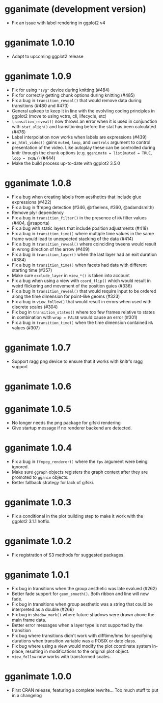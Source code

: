 # gganimate (development version)

* Fix an issue with label rendering in ggplot2 v4

# gganimate 1.0.10

* Adapt to upcoming ggplot2 release

# gganimate 1.0.9

* Fix for using `"svg"` device during knitting (#484)
* Fix for correctly getting chunk options during knitting (#485)
* Fix a bug in `transition_reveal()` that would remove data during transitions
  (#480 and #473)
* General upkeep to keep it in line with the evolvling coding principles in
  ggplot2 (move to using vctrs, cli, lifecycle, etc)
* `transition_reveal()` now throws an error when it is used in conjunction with
  `stat_align()` and transitioning before the stat has been calculated (#476)
* Label interpolation now works when labels are expressions (#439)
* `as_html_video()` gains `muted`, `loop`, and `controls` argument to control
  presentation of the video. Like autoplay these can be controlled during knitr
  through the chunk options (e.g. `gganimate = list(muted = TRUE, loop = TRUE)`)
  (#444)
* Make the build process up-to-date with ggplot2 3.5.0

# gganimate 1.0.8

* Fix a bug when creating labels from aesthetics that include glue expressions
  (#422)
* Fix a bug in ffmpeg detection (#346, @rfaelens, #360, @adamdsmith)
* Remove plyr dependency
* Fix a bug in `transition_filter()` in the presence of `NA` filter values
  (#404, @rsaporta)
* Fix a bug with static layers that include position adjustments (#418)
* Fix a bug in `transition_time()` where multiple time values in the same frame
  would lead to unexpected stacking of the data (#414)
* Fix a bug in `transition_reveal()` where coinciding tweens would result in
  wrong direction of the arrow (#409)
* Fix a bug in `transition_layer()` when the last layer had an exit duration
  (#384)
* Fix a bug in `transition_time()` when facets had data with different starting
  time (#357)
* Make sure `exclude_layer` in `view_*()` is taken into account
* Fix a bug when using a view with `coord_flip()` which would result in weird
  flickering and movement of the position guies (#336)
* Fix a bug in `transition_reveal()` that would require input to be ordered
  along the time dimension for point-like geoms (#323)
* Fix a bug in `view_follow()` that would result in errors when used with
  discrete scales (#304)
* Fix bug in `transition_states()` where too few frames relative to states in
  combination with `wrap = FALSE` would cause an error (#301)
* Fix a bug in `transition_time()` when the time dimension contained `NA` values
  (#307)

# gganimate 1.0.7

* Support ragg png device to ensure that it works with knitr's ragg support

# gganimate 1.0.6

# gganimate 1.0.5

* No longer needs the png package for gifski rendering
* Give startup message if no renderer backend are detected.

# gganimate 1.0.4

* Fix a bug in `ffmpeg_renderer()` where the `fps` argument were being ignored.
* Make sure `ggraph` objects registers the graph context after they are promoted
  to `gganim` objects.
* Better fallback strategy for lack of gifski.

# gganimate 1.0.3

* Fix a conditional in the plot building step to make it work with the ggplot2
  3.1.1 hotfix.

# gganimate 1.0.2

* Fix registration of S3 methods for suggested packages.

# gganimate 1.0.1

* Fix bug in transitions when the group aesthetic was late evalued (#262)
* Better fade support for `geom_smooth()`. Both ribbon and line will now fade.
* Fix bug in transitions when group aesthetic was a string that could be
  interpreted as a double (#266)
* Fix bug in `shadow_mark()` where future shadows were drawn above the main
  frame data.
* Better error messages when a layer type is not supported by the transition
* Fix bug where transitions didn't work with difftime/hms for specifying
  durations when transition variable was a POSIX or date class.
* Fix bug where using a view would modify the plot coordinate system in-place,
  resulting in modifications to the original plot object.
* `view_follow` now works with transformed scales.

# gganimate 1.0.0

* First CRAN release, featuring a complete rewrite... Too much stuff to put in
  a changelog
